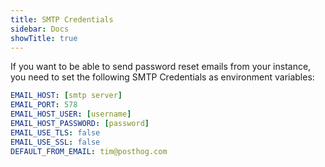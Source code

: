 ```yaml
---
title: SMTP Credentials
sidebar: Docs
showTitle: true
---
```


If you want to be able to send password reset emails from your instance, you need to set the following SMTP Credentials as environment variables:

```yaml
EMAIL_HOST: [smtp server]
EMAIL_PORT: 578
EMAIL_HOST_USER: [username]
EMAIL_HOST_PASSWORD: [password]
EMAIL_USE_TLS: false
EMAIL_USE_SSL: false
DEFAULT_FROM_EMAIL: tim@posthog.com
```